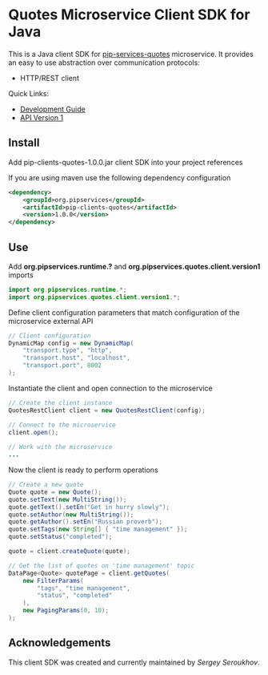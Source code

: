 # Quotes Microservice Client SDK for Java

This is a Java client SDK for [pip-services-quotes](https://github.com/pip-services/pip-services-quotes) microservice.
It provides an easy to use abstraction over communication protocols:

* HTTP/REST client

<a name="links"></a> Quick Links:

* [Development Guide](doc/Development.md)
* [API Version 1](doc/JavaClientApiV1.md)

## Install

Add pip-clients-quotes-1.0.0.jar client SDK into your project references

If you are using maven use the following dependency configuration

```xml
<dependency>
    <groupId>org.pipservices</groupId>
    <artifactId>pip-clients-quotes</artifactId>
    <version>1.0.0</version>
</dependency>
```

## Use

Add **org.pipservices.runtime.?** and **org.pipservices.quotes.client.version1** imports
```java
import org.pipservices.runtime.*;
import org.pipservices.quotes.client.version1.*;
```

Define client configuration parameters that match configuration of the microservice external API
```java
// Client configuration
DynamicMap config = new DynamicMap(
    "transport.type", "http",
    "transport.host", "localhost",
    "transport.port", 8002
);
```

Instantiate the client and open connection to the microservice
```java
// Create the client instance
QuotesRestClient client = new QuotesRestClient(config);

// Connect to the microservice
client.open();
    
// Work with the microservice
...
```

Now the client is ready to perform operations
```java
// Create a new quote
Quote quote = new Quote();
quote.setText(new MultiString());
quote.getText().setEn("Get in hurry slowly");
quote.setAuthor(new MultiString());
quote.getAuthor().setEn("Russian proverb");
quote.setTags(new String[] { "time management" });
quote.setStatus("completed");

quote = client.createQuote(quote);
```

```cs
// Get the list of quotes on 'time management' topic
DataPage<Quote> quotePage = client.getQuotes(
    new FilterParams(
        "tags", "time management",
        "status", "completed"
    ),
    new PagingParams(0, 10);
);
```    

## Acknowledgements

This client SDK was created and currently maintained by *Sergey Seroukhov*.

